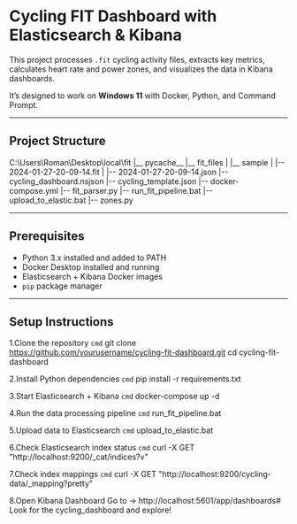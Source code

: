 # Cycling FIT Dashboard with Elasticsearch & Kibana

This project processes `.fit` cycling activity files, extracts key metrics, calculates heart rate and power zones, and visualizes the data in Kibana dashboards.

It’s designed to work on **Windows 11** with Docker, Python, and Command Prompt.

---

## Project Structure

C:\Users\Roman\Desktop\local\fit
|__ pycache__
|__ fit_files
| |__ sample
| |-- 2024-01-27-20-09-14.fit
| |-- 2024-01-27-20-09-14.json
|-- cycling_dashboard.nsjson
|-- cycling_template.json
|-- docker-compose.yml
|-- fit_parser.py
|-- run_fit_pipeline.bat
|-- upload_to_elastic.bat
|-- zones.py

---

## Prerequisites

- Python 3.x installed and added to PATH  
- Docker Desktop installed and running  
- Elasticsearch + Kibana Docker images  
- `pip` package manager

---

## Setup Instructions

1.Clone the repository
```cmd```
git clone https://github.com/yourusername/cycling-fit-dashboard.git
cd cycling-fit-dashboard

2.Install Python dependencies
```cmd```
pip install -r requirements.txt

3.Start Elasticsearch + Kibana
```cmd```
docker-compose up -d

4.Run the data processing pipeline
```cmd```
run_fit_pipeline.bat

5.Upload data to Elasticsearch
```cmd```
upload_to_elastic.bat

6.Check Elasticsearch index status
```cmd```
curl -X GET "http://localhost:9200/_cat/indices?v"

7.Check index mappings
```cmd```
curl -X GET "http://localhost:9200/cycling-data/_mapping?pretty"

8.Open Kibana Dashboard
Go to -> http://localhost:5601/app/dashboards#
Look for the cycling_dashboard and explore!
